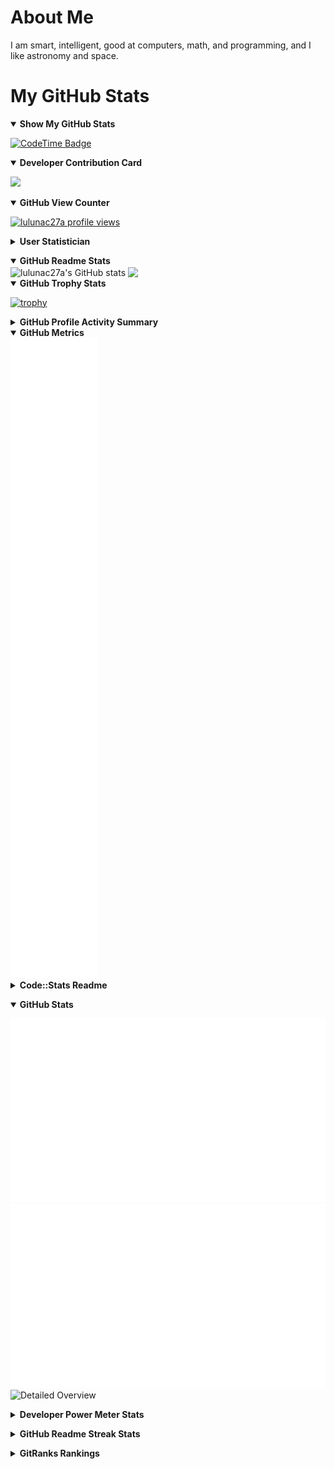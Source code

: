 # About Me
I am smart, intelligent, good at computers, math, and programming, and I like astronomy and space.
# My GitHub Stats
<details open><summary><b>Show My GitHub Stats</b></summary>
</details>

[![CodeTime Badge](https://shields.jannchie.com/endpoint?style=social&color=222&url=https%3A%2F%2Fapi.codetime.dev%2Fv3%2Fusers%2Fshield%3Fuid%3D29665)](https://codetime.dev)
<details open><summary><b>Developer Contribution Card</b></summary>
  <p>
    <a href="https://vaunt.dev">
        <img src="https://api.vaunt.dev/v1/github/entities/lulunac27a/contributions?format=svg" width="350" />
    </a>
</p></details>
<details open><summary><b>GitHub View Counter</b></summary>
  
[![lulunac27a profile views](https://u8views.com/api/v1/github/profiles/100660343/views/day-week-month-total-count.svg)](https://u8views.com/github/lulunac27a)</details>
<details><summary><b>User Statistician</b></summary>

[![My user statistics](images/userstats.svg)](https://github.com/cicirello/user-statistician)</details>
<details open><summary><b>GitHub Readme Stats</b></summary><img align="center" src="https://github-readme-stats.vercel.app/api?username=lulunac27a&show_icons=true&include_all_commits=true&theme=buefy&hide_border=true&show=reviews,discussions_started,discussions_answered,prs_merged,prs_merged_percentage&number_format=long&rank_icon=percentile" alt="lulunac27a's GitHub stats" />
<img align="center" src="https://github-readme-stats.vercel.app/api/top-langs/?username=lulunac27a&layout=compact&theme=buefy&hide_border=true&langs_count=20"/></details>
<details open><summary><b>GitHub Trophy Stats</b></summary>

[![trophy](https://trophygh.kolioaris.xyz/?username=lulunac27a)](https://github.com/lulunac27a/github-profile-trophy)</details>
<details><summary><b>GitHub Profile Activity Summary</b></summary>

![](https://github-profile-summary-cards.vercel.app/api/cards/repos-per-language?username=lulunac27a&theme=default)
![](https://github-profile-summary-cards.vercel.app/api/cards/most-commit-language?username=lulunac27a&theme=default)
![](https://github-profile-summary-cards.vercel.app/api/cards/productive-time?username=lulunac27a&theme=default)
</details>
<details open><summary><b>GitHub Metrics</b></summary><img src="github-metrics.svg"/></details>
<details><summary><b>Code::Stats Readme</b></summary>

[![lulunac's code::stats stats](https://codestats-readme.avior.me/api?username=lulunac)](https://github.com/lulunac27a/codestats-readme)</details>
<details open><summary><b>GitHub Stats</b></summary>

![Overview](https://raw.githubusercontent.com/lulunac27a/github-stats/master/generated/overview.svg)
![Languages](https://raw.githubusercontent.com/lulunac27a/github-stats/master/generated/languages.svg)
![Detailed Overview](https://raw.githubusercontent.com/lulunac27a/Stats/actions_branch/generated_images/overview.svg)</details>
<details><summary><b>Developer Power Meter Stats</b></summary>

![lulunac27a github-stats](https://stats.dooboo.io/api/github-stats?login=lulunac27a)
![lulunac27a github-trophies](https://stats.dooboo.io/api/github-trophies?login=lulunac27a)</details>
<details><summary><b>GitHub Readme Streak Stats</b></summary>

[![GitHub Streak](https://streak-stats.demolab.com?user=lulunac27a)](https://git.io/streak-stats)

![](https://hit.yhype.me/github/profile?user_id=100660343)</details>
<details><summary><b>GitRanks Rankings</b></summary>

<img src="https://gitranks.com/api/badge/lulunac27a?rankingType=star&template=medium&theme=light" /><img src="https://gitranks.com/api/badge/v2/lulunac27a?ranking=s&context=global&type=tier&meta=percentile&label=Stars+Rank&cornerStyle=rounded&labelBgColor=%235c5c5c&valueBgColor=%232282c2" />
<img src="https://gitranks.com/api/badge/lulunac27a?rankingType=contribution&template=medium&theme=light" /><img src="https://gitranks.com/api/badge/v2/lulunac27a?ranking=c&context=global&type=tier&meta=percentile&label=Contributor+Rank&cornerStyle=rounded&labelBgColor=%235c5c5c&valueBgColor=%232282c2" />
<img src="https://gitranks.com/api/badge/lulunac27a?rankingType=follower&template=medium&theme=light" /><img src="https://gitranks.com/api/badge/v2/lulunac27a?ranking=f&context=global&type=tier&meta=percentile&label=Followers+Rank&cornerStyle=rounded&labelBgColor=%235c5c5c&valueBgColor=%232282c2" /></details>
